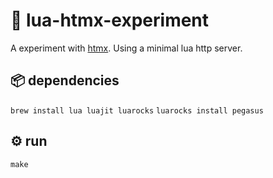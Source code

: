 # 🥼 lua-htmx-experiment

A experiment with [htmx](https://htmx.org/).
Using a minimal lua http server.

## 📦 dependencies

`brew install lua luajit luarocks`
`luarocks install pegasus`

## ⚙️  run

`make`

